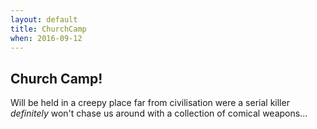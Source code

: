 ```yaml
---
layout: default
title: ChurchCamp
when: 2016-09-12
---
```


## Church Camp!

Will be held in a creepy place far from civilisation were a serial killer _definitely_ won't chase us around with a collection of comical weapons...
